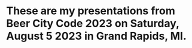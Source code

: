 # These are my presentations from Beer City Code 2023 on Saturday, August 5 2023 in Grand Rapids, MI.
